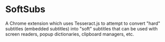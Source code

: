 # SoftSubs

A Chrome extension which uses Tesseract.js to attempt to convert "hard" subtitles (embedded subtitles) into "soft" subtitles that can be used with screen readers, popup dictionaries, clipboard managers, etc.

